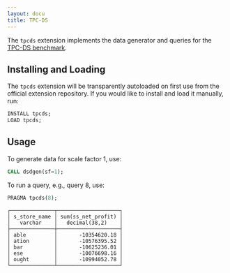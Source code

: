 ```yaml
---
layout: docu
title: TPC-DS
---
```


The `tpcds` extension implements the data generator and queries for the [TPC-DS benchmark](https://www.tpc.org/tpcds/).

## Installing and Loading

The `tpcds` extension will be transparently autoloaded on first use from the official extension repository.
If you would like to install and load it manually, run:

```sql
INSTALL tpcds;
LOAD tpcds;
```

## Usage

To generate data for scale factor 1, use:

```sql
CALL dsdgen(sf=1);
```

To run a query, e.g., query 8, use:

```sql
PRAGMA tpcds(8);
```
```text
┌──────────────┬────────────────────┐
│ s_store_name │ sum(ss_net_profit) │
│   varchar    │   decimal(38,2)    │
├──────────────┼────────────────────┤
│ able         │       -10354620.18 │
│ ation        │       -10576395.52 │
│ bar          │       -10625236.01 │
│ ese          │       -10076698.16 │
│ ought        │       -10994052.78 │
└──────────────┴────────────────────┘
```
